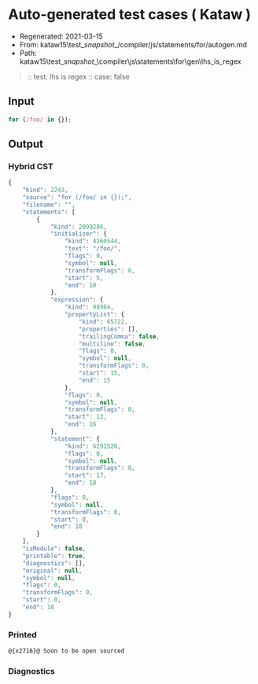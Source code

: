 # Auto-generated test cases ( Kataw )
- Regenerated: 2021-03-15
- From: kataw15\test\__snapshot__/compiler/js/statements/for/autogen.md
- Path: kataw15\test\__snapshot__\compiler\js\statements\for\gen\lhs_is_regex
> :: test: lhs is regex
> :: case: false
## Input

`````js
for (/foo/ in {});
`````

## Output

### Hybrid CST

```javascript
{
    "kind": 2243,
    "source": "for (/foo/ in {});",
    "filename": "",
    "statements": [
        {
            "kind": 2099286,
            "initializer": {
                "kind": 4260544,
                "text": "/foo/",
                "flags": 0,
                "symbol": null,
                "transformFlags": 0,
                "start": 5,
                "end": 10
            },
            "expression": {
                "kind": 98984,
                "propertyList": {
                    "kind": 65722,
                    "properties": [],
                    "trailingComma": false,
                    "multiline": false,
                    "flags": 0,
                    "symbol": null,
                    "transformFlags": 0,
                    "start": 15,
                    "end": 15
                },
                "flags": 0,
                "symbol": null,
                "transformFlags": 0,
                "start": 13,
                "end": 16
            },
            "statement": {
                "kind": 6291526,
                "flags": 0,
                "symbol": null,
                "transformFlags": 0,
                "start": 17,
                "end": 18
            },
            "flags": 0,
            "symbol": null,
            "transformFlags": 0,
            "start": 0,
            "end": 18
        }
    ],
    "isModule": false,
    "printable": true,
    "diagnostics": [],
    "original": null,
    "symbol": null,
    "flags": 0,
    "transformFlags": 0,
    "start": 0,
    "end": 18
}
```

### Printed

```javascript
@{x2716}@ Soon to be open sourced
```

### Diagnostics

```javascript

```

